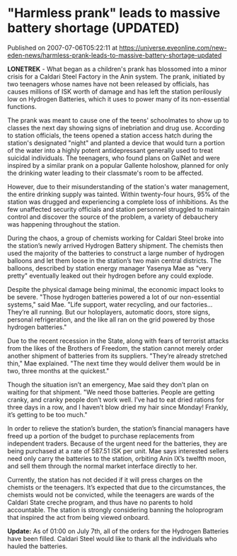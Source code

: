 # "Harmless prank" leads to massive battery shortage (UPDATED)
Published on 2007-07-06T05:22:11 at https://universe.eveonline.com/new-eden-news/harmless-prank-leads-to-massive-battery-shortage-updated

**LONETREK** \- What began as a children's prank has blossomed into a minor crisis for a Caldari Steel Factory in the Anin system. The prank, initiated by two teenagers whose names have not been released by officials, has causes millions of ISK worth of damage and has left the station perilously low on Hydrogen Batteries, which it uses to power many of its non-essential functions.

The prank was meant to cause one of the teens' schoolmates to show up to classes the next day showing signs of inebriation and drug use. According to station officials, the teens opened a station access hatch during the station's designated "night" and planted a device that would turn a portion of the water into a highly potent antidepressant generally used to treat suicidal individuals. The teenagers, who found plans on GalNet and were inspired by a similar prank on a popular Gallente holoshow, planned for only the drinking water leading to their classmate's room to be affected.

However, due to their misunderstanding of the station's water management, the entire drinking supply was tainted. Within twenty-four hours, 95% of the station was drugged and experiencing a complete loss of inhibitions. As the few unaffected security officials and station personnel struggled to maintain control and discover the source of the problem, a variety of debauchery was happening throughout the station.

During the chaos, a group of chemists working for Caldari Steel broke into the station’s newly arrived Hydrogen Battery shipment. The chemists then used the majority of the batteries to construct a large number of hydrogen balloons and let them loose in the station’s two main central districts. The balloons, described by station energy manager Yasenya Mae as "very pretty" eventually leaked out their hydrogen before any could explode.

Despite the physical damage being minimal, the economic impact looks to be severe. "Those hydrogen batteries powered a lot of our non-essential systems," said Mae. "Life support, water recycling, and our factories... They’re all running. But our holoplayers, automatic doors, store signs, personal refrigeration, and the like all ran on the grid powered by those hydrogen batteries."

Due to the recent recession in the State, along with fears of terrorist attacks from the likes of the Brothers of Freedom, the station cannot merely order another shipment of batteries from its suppliers. "They’re already stretched thin," Mae explained. "The next time they would deliver them would be in two, three months at the quickest."

Though the situation isn’t an emergency, Mae said they don’t plan on waiting for that shipment. "We need those batteries. People are getting cranky, and cranky people don’t work well. I’ve had to eat dried rations for three days in a row, and I haven’t blow dried my hair since Monday! Frankly, it’s getting to be too much."

In order to relieve the station’s burden, the station’s financial managers have freed up a portion of the budget to purchase replacements from independent traders. Because of the urgent need for the batteries, they are being purchased at a rate of 587.51 ISK per unit. Mae says interested sellers need only carry the batteries to the station, orbiting Anin IX’s twelfth moon, and sell them through the normal market interface directly to her.

Currently, the station has not decided if it will press charges on the chemists or the teenagers. It’s expected that due to the circumstances, the chemists would not be convicted, while the teenagers are wards of the Caldari State creche program, and thus have no parents to hold accountable. The station is strongly considering banning the holoprogram that inspired the act from being viewed onboard.

**Update:** As of 01:00 on July 7th, all of the orders for the Hydrogen Batteries have been filled. Caldari Steel would like to thank all the individuals who hauled the batteries.
